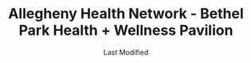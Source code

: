 ---
layout: location-page
date: Last Modified
description: "Local COVID-19 testing is available at Allegheny Health Network - Bethel Park Health + Wellness Pavilion in Bethel Park, Pennsylvania, USA."
permalink: "locations/pennsylvania/bethel-park/allegheny-health-network-bethel-park-health-wellness-pavilion/"
tags:
  - locations
  - pennsylvania
title: Allegheny Health Network - Bethel Park Health + Wellness Pavilion
uniqueName: allegheny-health-network-bethel-park-health-wellness-pavilion
state: Pennsylvania
stateAbbr: PA
hood: "Allegheny County"
address: "1010 Higbee Drive"
city: "Bethel Park"
zip: "15102"
zipsNearby: "15610 15520 15611 15411 16210 15310 15001 15412 15413 15101 15612 15003 15311 15613 15615 15920 15616 15617 15004 15312 15618 15005 15006 15007 15313 15009 15010 15012 15314 16112 15102 16211 15716 15717 15750 15315 15923 15531 15546 15619 16016 16017 16018 16020 15014 15104 15620 15015 15316 15017 15415 15416 15417 16022 15720 15018 15019 15020 15021 16001 16002 16003 16023 16212 15419 16213 16024 15621 15317 15339 15420 15320 15106 15321 15421 15723 15622 15022 15422 15024 16025 15025 15623 15725 15322 15323 15026 16372 15727 15728 15423 15324 15424 15485 15425 16027 15027 15731 15108 15028 16218 15624 15732 15739 15030 15325 15031 15032 15427 16115 15625 15928 15428 16222 15626 15429 15627 15430 15327 15929 16223 15734 15628 15033 15034 15431 15432 15110 16028 16029 15035 15433 15112 15629 16030 16116 15330 15434 15736 15037 15331 16117 15038 16373 16120 16033 15631 15632 15435 15436 15437 15438 16034 15332 16123 15633 16226 16228 16035 15540 16036 15333 15042 16229 15541 15549 15334 15542 15336 15043 15440 15044 15045 15116 15046 15634 15544 15337 15047 15338 15601 15605 15606 15442 16127 15635 16037 15636 16038 15049 16039 15637 15443 15340 15444 16040 16132 15341 15935 15953 15747 15713 15748 15120 15050 15936 15445 15638 15342 15639 15640 15641 15126 15701 15705 15446 15051 15052 15127 15642 15447 15448 15644 15344 15547 15937 15053 15901 15902 15904 15905 15906 15907 15909 15915 15945 15646 16041 15449 15752 16201 16136 15450 15451 15054 15647 15650 15655 15055 15454 15656 15056 15455 15456 15129 15658 15660 15661 15754 15662 16045 15458 15057 16236 15756 15131 15132 15133 15134 15135 15136 15663 15664 15665 16238 15345 15759 15551 15459 16046 16066 15460 15410 15461 15346 15347 15462 15463 15059 15060 15464 15348 15061 15062 15063 15064 15465 15349 15666 15668 15350 15065 15351 15670 16140 16242 16253 15066 16101 16102 16103 16105 16107 16108 15671 15067 15466 15944 15352 16141 15467 15068 15069 15672 16142 16172 15353 15469 15673 15137 16048 15674 16244 15071 15139 15470 15472 16049 15675 15765 15473 16050 15122 15123 15140 15146 15201 15202 15203 15204 15205 15206 15207 15208 15209 15210 15211 15212 15213 15214 15215 15216 15217 15218 15219 15220 15221 15222 15223 15224 15225 15226 15227 15228 15229 15230 15231 15232 15233 15234 15235 15236 15237 15238 15239 15240 15241 15242 15243 15244 15250 15251 15252 15253 15254 15255 15257 15258 15259 15260 15261 15262 15264 15265 15267 15268 15270 15272 15274 15275 15276 15277 15278 15279 15281 15282 15283 15286 15289 15290 15295 15676 16246 15439 15474 16051 15142 15072 16052 15329 16143 15677 16053 15475 15357 15358 15678 16248 15949 15074 15557 15359 15476 15477 15679 15075 16249 15076 16250 16054 15680 15681 16055 16056 15360 15682 15683 15954 15143 15774 15077 15561 15684 16255 16021 16057 15078 16256 15478 15479 15480 15501 15502 15510 15555 15081 15361 15685 15362 15686 15144 15687 15777 15482 15483 15548 15563 15363 15082 15083 15364 15084 15688 15365 16259 16261 15959 15779 15085 15145 15957 15484 15401 15689 16059 15486 15690 15366 15367 15147 15368 16155 15961 16156 15488 16157 15301 15370 15087 15691 15376 15088 15377 15378 15783 15489 15379 15692 15089 16160 16061 15086 15090 15095 15096 15490 15693 15492 15091 15148 15380 16262 15695 16263 15696 15697 15698 16063 26030 26031 26032 26033 26034 26035 26036 26037 26038 26039 26040 26041 26047 26050 26056 26055 26058 26059 26060 26062 26070 26074 26003 26075 26520 26559 26521 26524 26525 26561 26562 26563 26527 26566 26531 26554 26555 26570 26571 26572 26574 26534 26575 26576 26578 26519 26537 26581 26541 26582 26542 26585 26586 26501 26502 26504 26505 26506 26507 26508 26374 26543 26544 26546 26587 26547 26560 26588 26590 26591 43901 43902 43903 44607 43972 43905 43906 43908 43909 43910 44695 43912 43913 43907 43914 44405 44406 44615 43915 43916 44408 44619 44693 43917 43920 44413 44625 43925 44415 43926 43927 43977 43928 44422 43930 44423 43974 43985 43976 43932 43933 43986 44427 43951 43934 44431 44432 44492 44436 43935 43937 44651 43938 43939 43940 44441 43981 44442 43984 44443 44445 44665 44452 44454 43941 43942 43943 43944 44455 44460 43945 43988 43947 43948 43950 43952 43953 43961 44471 43962 43963 43964 43967 44490 43968 44493 43970 43971 44501 44502 44503 44504 44505 44506 44507 44509 44510 44511 44512 44513 44514 44515 44555 43718 43719 43759 21520 21531 15263 15266 15273 15285 15288 16215 44631" 
mapUrl: "http://maps.apple.com/?q=Allegheny+Health+Network+-+Bethel+Park+Health+Wellness+Pavilion&address=1010+Higbee+Drive,Bethel+Park,Pennsylvania,15102"
locationType: Drive-thru
phone: "412-689-7348"
website: "https://www.ahn.org/coronavirus/where-to-go-for-help/testing"
onlineBooking: undefined
closed: undefined
closedUpdate: April 20th, 2020
notes: "By appointment only. Requires doctor's referral. Only for individuals with symptoms. Requires phone screen."
days: Weekdays
hours: 9AM-5PM
altDays: Saturdays
altHours: 9AM-1PM
ctaMessage: Learn more
ctaUrl: "https://www.ahn.org/coronavirus/where-to-go-for-help/testing"
---